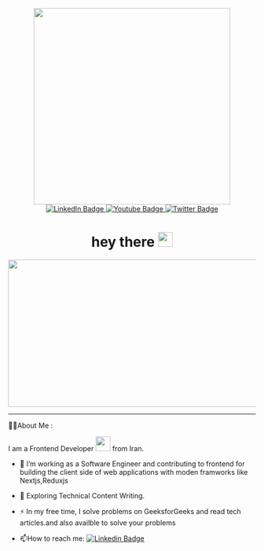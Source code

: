 <div id="header" align="center">
  <img src="https://media4.giphy.com/media/3kPDmoWdBpQPNhCnUG/giphy.gif" width="400"/>
  <div id="badges">
  <a href="your-linkedin-URL">
    <img src="https://img.shields.io/badge/LinkedIn-blue?style=for-the-badge&logo=linkedin&logoColor=white" alt="LinkedIn Badge"/>
  </a>
  <a href="your-youtube-URL">
    <img src="https://img.shields.io/badge/YouTube-red?style=for-the-badge&logo=youtube&logoColor=white" alt="Youtube Badge"/>
  </a>
  <a href="your-twitter-URL">
    <img src="https://img.shields.io/badge/Twitter-blue?style=for-the-badge&logo=twitter&logoColor=white" alt="Twitter Badge"/>
  </a>
</div>
  <img src="https://komarev.com/ghpvc/?username=amirkeramat&style=flat-square&color=blue" alt=""/>
  <h1>
  hey there
  <img src="https://media.giphy.com/media/hvRJCLFzcasrR4ia7z/giphy.gif" width="30px"/>
</h1>
  <div align='center'>
  <img src="https://media3.giphy.com/media/usXZmmgP9Z7kf39fnq/giphy.gif" width='600px' height="300px"/>
</div>
</div>

---

:man_technologist:About Me :

I am a Frontend Developer  <img src="https://media.giphy.com/media/WUlplcMpOCEmTGBtBW/giphy.gif" width="30"> from Iran.
- :telescope: I’m working as a Software Engineer and contributing to frontend  for building the client side of web applications with moden framworks like Nextjs,Reduxjs

- :seedling: Exploring Technical Content Writing.

- :zap: In my free time, I solve problems on GeeksforGeeks and read tech articles.and also availble to solve your problems

- :mailbox:How to reach me: [![Linkedin Badge](https://img.shields.io/badge/-kakbar-blue?style=flat&logo=Linkedin&logoColor=white)](your-linkedin-url)
